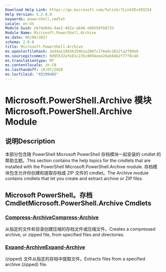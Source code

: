 ```yaml
---
Download Help Link: https://go.microsoft.com/fwlink/?LinkID=393254
Help Version: 5.2.0.0
keywords: powershell,cmdlet
Locale: en-US
Module Guid: eb74e8da-9ae2-482a-a648-e96550fb8733
Module Name: Microsoft.PowerShell.Archive
ms.date: 06/09/2017
schema: 2.0.0
title: Microsoft.PowerShell.Archive
ms.openlocfilehash: 2e94a119936159b1e296fc176e8c1012fa2f09b9
ms.sourcegitcommit: 9d95532afe81c235c8094eae28ab84b2f77f8c48
ms.translationtype: MT
ms.contentlocale: zh-CN
ms.lasthandoff: 10/07/2020
ms.locfileid: "93199485"
---
```

# <span data-ttu-id="4e451-103">Microsoft.PowerShell.Archive 模块</span><span class="sxs-lookup"><span data-stu-id="4e451-103">Microsoft.PowerShell.Archive Module</span></span>

## <span data-ttu-id="4e451-104">说明</span><span class="sxs-lookup"><span data-stu-id="4e451-104">Description</span></span>

<span data-ttu-id="4e451-105">本部分包含随 PowerShell Microsoft PowerShell 存档模块一起安装的 cmdlet 的帮助主题。</span><span class="sxs-lookup"><span data-stu-id="4e451-105">This section contains the help topics for the cmdlets that are installed with the PowerShell Microsoft.PowerShell.Archive module.</span></span> <span data-ttu-id="4e451-106">存档模块包含允许你创建和提取存档或 ZIP 文件的 cmdlet。</span><span class="sxs-lookup"><span data-stu-id="4e451-106">The Archive module contains cmdlets that let you create and extract archive or ZIP files.</span></span>

## <span data-ttu-id="4e451-107">Microsoft PowerShell。存档 Cmdlet</span><span class="sxs-lookup"><span data-stu-id="4e451-107">Microsoft.PowerShell.Archive Cmdlets</span></span>

### [<span data-ttu-id="4e451-108">Compress-Archive</span><span class="sxs-lookup"><span data-stu-id="4e451-108">Compress-Archive</span></span>](Compress-Archive.md)
<span data-ttu-id="4e451-109">从指定的文件和目录创建压缩的存档文件或压缩文件。</span><span class="sxs-lookup"><span data-stu-id="4e451-109">Creates a compressed archive, or zipped file, from specified files and directories.</span></span>

### [<span data-ttu-id="4e451-110">Expand-Archive</span><span class="sxs-lookup"><span data-stu-id="4e451-110">Expand-Archive</span></span>](Expand-Archive.md)
<span data-ttu-id="4e451-111"> (zipped) 文件从指定的存档中提取文件。</span><span class="sxs-lookup"><span data-stu-id="4e451-111">Extracts files from a specified archive (zipped) file.</span></span>
